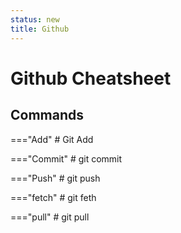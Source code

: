 ```yaml
---
status: new
title: Github
---
```


# Github Cheatsheet

## Commands

==="Add"
    # Git Add

==="Commit"
    # git commit

==="Push"
    # git push

==="fetch"
    # git feth

==="pull"
    # git pull
